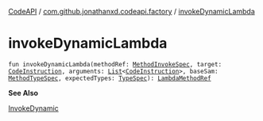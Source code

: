 [CodeAPI](../index.md) / [com.github.jonathanxd.codeapi.factory](index.md) / [invokeDynamicLambda](.)

# invokeDynamicLambda

`fun invokeDynamicLambda(methodRef: `[`MethodInvokeSpec`](../com.github.jonathanxd.codeapi.common/-method-invoke-spec/index.md)`, target: `[`CodeInstruction`](../com.github.jonathanxd.codeapi/-code-instruction.md)`, arguments: `[`List`](https://kotlinlang.org/api/latest/jvm/stdlib/kotlin.collections/-list/index.html)`<`[`CodeInstruction`](../com.github.jonathanxd.codeapi/-code-instruction.md)`>, baseSam: `[`MethodTypeSpec`](../com.github.jonathanxd.codeapi.common/-method-type-spec/index.md)`, expectedTypes: `[`TypeSpec`](../com.github.jonathanxd.codeapi.base/-type-spec/index.md)`): `[`LambdaMethodRef`](../com.github.jonathanxd.codeapi.base/-invoke-dynamic/-lambda-method-ref/index.md)

**See Also**

[InvokeDynamic](../com.github.jonathanxd.codeapi.base/-invoke-dynamic/index.md)

